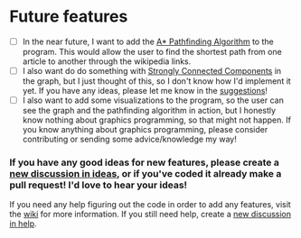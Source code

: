 # Future features

- [ ] In the near future, I want to add the [A* Pathfinding Algorithm](https://en.wikipedia.org/wiki/A*_search_algorithm) to the program. This would allow the user to find the shortest path from one article to another through the wikipedia links.
- [ ] I also want do do something with [Strongly Connected Components](https://en.wikipedia.org/wiki/Strongly_connected_component) in the graph, but I just thought of this, so I don't know how I'd implement it yet. If you have any ideas, please let me know in the [suggestions](https://github.com/Huckdirks/Wikipedia_Links_Graph/discussions/new?category=suggestions)!
- [ ] I also want to add some visualizations to the program, so the user can see the graph and the pathfinding algorithm in action, but I honestly know nothing about graphics programming, so that might not happen. If you know anything about graphics programming, please consider contributing or sending some advice/knowledge my way!

### If you have any good ideas for new features, please create a [new discussion in ideas](https://github.com/Huckdirks/Wikipedia_Graph/discussions/new?category=ideas), or if you've coded it already make a pull request! I'd love to hear your ideas!
If you need any help figuring out the code in order to add any features, visit the [wiki](https://github.com/Huckdirks/Wikipedia_Graph/wiki) for more information. If you still need help, create a [new discussion in help](https://github.com/Huckdirks/Wikipedia_Graph/discussions/new?category=help).